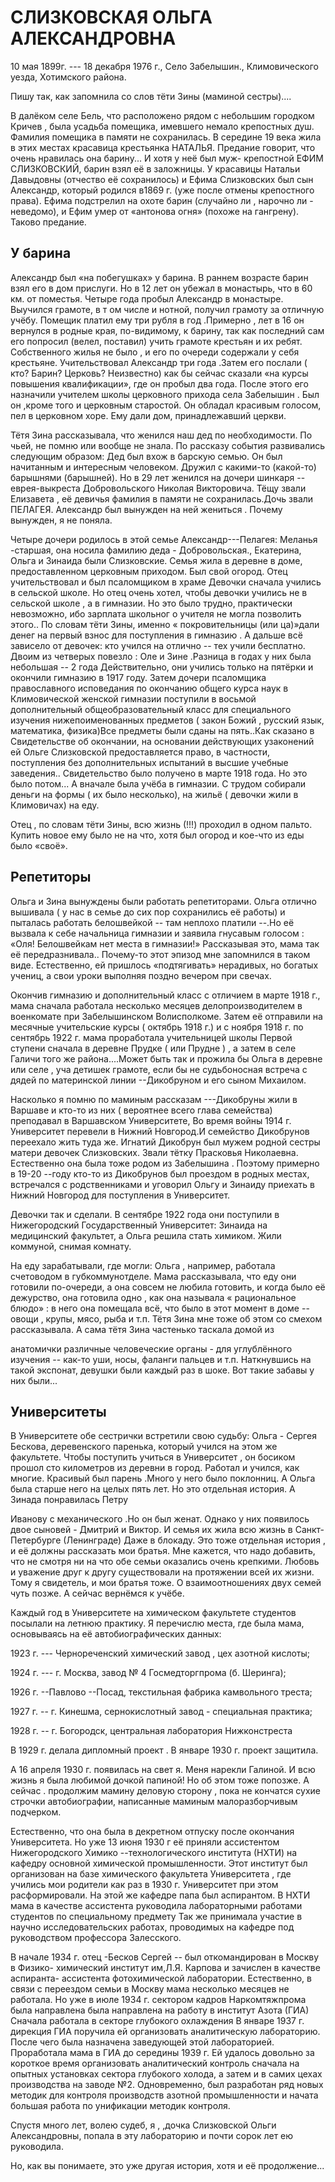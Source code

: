 # СЛИЗКОВСКАЯ ОЛЬГА АЛЕКСАНДРОВНА 

10 мая 1899г. \-\-- 18 декабря 1976 г., Село Забелышин., Климовического уезда, Хотимского района.



Пишу так, как запомнила со слов тёти Зины (маминой сестры)....



В далёком селе Бель, что расположено рядом с небольшим городком Кричев , была усадьба помещика, имевшего немало крепостных душ. Фамилия помещика в памяти не сохранилась. В середине 19 века жила в этих местах красавица крестьянка НАТАЛЬЯ. Предание говорит, что очень нравилась она барину... И хотя у неё был муж- крепостной ЕФИМ СЛИЗКОВСКИЙ, барин взял её в заложницы. У красавицы Натальи Давыдовны (отчество её сохранилось) и Ефима Слизковских был сын Александр, который родился в1869 г. (уже после отмены крепостного права). Ефима подстрелил на охоте барин (случайно ли , нарочно ли - неведомо), и Ефим умер от «антонова огня» (похоже на гангрену). Таково предание.


## У барина
Александр был «на побегушках» у барина. В раннем возрасте барин взял его в дом прислуги. Но в 12 лет он убежал в монастырь, что в 60 км. от поместья. Четыре года пробыл Александр в монастыре. Выучился грамоте, в т ом числе и нотной, получил грамоту за отличную учёбу. Помещик платил ему три рубля в год .Примерно , лет в 16 он вернулся в родные края, по-видимому, к барину, так как последний сам его попросил (велел, поставил) учить грамоте крестьян и их ребят. Собственного жилья не было , и его по очереди содержали у себя крестьяне. Учительствовал Александр три года .Затем его послали ( кто? Барин? Церковь? Неизвестно) как бы сейчас сказали «на курсы повышения квалификации», где он пробыл два года. После этого его назначили учителем школы церковного прихода села Забелышин . Был он ,кроме того и церковным старостой. Он обладал красивым голосом, пел в церковном хоре. Ему дали дом, принадлежавший церкви.



Тётя Зина рассказывала, что женился наш дед по необходимости. По чьей, не помню или вообще не знала. По рассказу события развивались следующим образом: Дед был вхож в барскую семью. Он был начитанным и интересным человеком. Дружил с какими-то (какой-то) барышнями (барышней). Но в 29 лет женился на дочери шинкаря \--еврея-выкреста Добровольского Николая Викторовича. Тёщу звали Елизавета , её девичья фамилия в памяти не сохранилась.Дочь звали ПЕЛАГЕЯ. Александр был вынужден на ней жениться . Почему вынужден, я не поняла.



Четыре дочери родилось в этой семье Александр\-\--Пелагея: Меланья -старшая, она носила фамилию деда - Добровольская., Екатерина, Ольга и Зинаида были Слизковские. Семья жила в деревне в доме, предоставленном церковным приходом. Был свой огород. Отец учительствовал и был псаломщиком в храме Девочки сначала учились в сельской школе. Но отец очень хотел, чтобы девочки учились не в сельской школе , а в гимназии. Но это было трудно, практически невозможно, ибо зарплата школьног о учителя не могла позволить этого.. По словам тёти Зины, именно « покровительницы (или ца)»дали денег на первый взнос для поступления в гимназию . А дальше всё зависело от девочек: кто учился на отлично -- тех учили бесплатно. Двоим из четверых повезло : Оле и Зине .Разница в годах у них была небольшая -- 2 года Действительно, они учились только на пятёрки и окончили гимназию в 1917 году. Затем дочери псаломщика православного исповедания по окончанию общего курса наук в Климовической женской гимназии поступили в восьмой дополнительный общеобразовательный класс для специального изучения нижепоименованных предметов ( закон Божий , русский язык, математика, физика)Все предметы были сданы на пять..Как сказано в Свидетельстве об окончании, на основании действующих узаконений ей Ольге Слизковской предоставляется право, в частности, поступления без дополнительных испытаний в высшие учебные заведения.. Свидетельство было получено в марте 1918 года. Но это было потом... А вначале была учёба в гимназии. С трудом собирали деньги на формы ( их было несколько), на жильё ( девочки жили в Климовичах) на еду.



Отец , по словам тёти Зины, всю жизнь (!!!) проходил в одном пальто. Купить новое ему было не на что, хотя был огород и кое-что из еды было «своё».


## Репетиторы
Ольга и Зина вынуждены были работать репетиторами. Ольга отлично вышивала ( у нас в семье до сих пор сохранились её работы) и пыталась работать белошвейкой \-- там неплохо платили \--.Но её вызвала к себе начальница гимназии и заявила гнусавым голосом : «Оля! Белошвейкам нет места в гимназии!» Рассказывая это, мама так её передразнивала.. Почему-то этот эпизод мне запомнился в таком виде. Естественно, ей пришлось «подтягивать» нерадивых, но богатых учениц, а свои уроки выполняя поздно вечером при свечах.



Окончив гимназию и дополнительный класс с отличием в марте 1918 г., мама сначала работала несколько месяцев делопроизводителем в военкомате при Забелышинском Волисполкоме. Затем её отправили на месячные учительские курсы ( октябрь 1918 г.) и с ноября 1918 г. по сентябрь 1922 г. мама проработала учительницей школы Первой ступени сначала в деревне Прудке ( или Прудне ) , а затем в селе Галичи того же района....Может быть так и прожила бы Ольга в деревне или селе , уча детишек грамоте, если бы не судьбоносная встреча с дядей по материнской линии --Дикобруном и его сыном Михаилом.



Насколько я помню по маминым рассказам \-\--Дикобруны жили в Варшаве и кто-то из них ( вероятнее всего глава семейства) преподавал в Варшавском Университете, Во время войны 1914 г. Университет перевели в Нижний Новгород.И семейство Дикобрунов переехало жить туда же. Игнатий Дикобрун был мужем родной сестры матери девочек Слизковских. Звали тётку Прасковья Николаевна. Естественно она была тоже родом из Забелышина . Поэтому примерно в 19-20 --году кто-то из Дикобрунов был проездом в родных местах, встречался с родственниками и уговорил Ольгу и Зинаиду приехать в Нижний Новгород для поступления в Университет.



Девочки так и сделали. В сентябре 1922 года они поступили в Нижегородский Государственный Университет: Зинаида на медицинский факультет, а Ольга решила стать химиком. Жили коммуной, снимая комнату.



На еду зарабатывали, где могли: Ольга , например, работала счетоводом в губкоммунотделе. Мама рассказывала, что еду они готовили по-очереди, а она совсем не любила готовить, и когда было её дежурство, она готовила одно , как она называла « рациональное блюдо» : в него она помещала всё, что было в этот момент в доме \-- овощи , крупы, мясо, рыба и т.п. Тётя Зина мне тоже об этом со смехом рассказывала. А сама тётя Зина частенько таскала домой из



анатомички различные человеческие органы - для углублённого изучения -- как-то уши, носы, фаланги пальцев и т.п. Наткнувшись на такой экспонат, девушки были каждый раз в шоке. Вот такие забавы у них были...


## Университеты
В Университете обе сестрички встретили свою судьбу: Ольга - Сергея Бескова, деревенского паренька, который учился на этом же факультете. Чтобы поступить учиться в Университет , он босиком прошол сто километров из деревни в город. Работал и учился, как многие. Красивый был парень .Много у него было поклонниц. А Ольга была старше него на целых пять лет. Но это отдельная история. А Зинада понравилась Петру



Иванову с механического .Но он был женат. Однако у них появилось двое cыновей - Дмитрий и Виктор. И семья их жила всю жизнь в Санкт-Петербурге (Ленинграде) Даже в блокаду. Это тоже отдельная история , и её должны рассказать мои братья. Мне кажется, что надо добавить, что не смотря ни на что обе семьи оказались очень крепкими. Любовь и уважение друг к другу существовали на протяжении всей их жизни. Тому я свидетель, и мои братья тоже. О взаимоотношениях двух семей чуть позже. А сейчас вернёмся к учёбе.



Каждый год в Университете на химическом факультете студентов посылали на летнюю практику. Я перечислю места, где была мама, основываясь на её автобиографических данных:



1923 г. \-\-- Чернореченский химический завод , цех азотной кислоты;



1924 г. \-\-- г. Москва, завод № 4 Госмедторгпрома (б. Шеринга);



1926 г. --Павлово --Посад, текстильная фабрика камвольного треста;



1927 г. -- г. Кинешма, сернокислотный завод - специальная практика;



1928 г. -- г. Богородск, центральная лаборатория Нижконстреста



В 1929 г. делала дипломный проект . В январе 1930 г. проект защитила.



А 16 апреля 1930 г. появилась на свет я. Меня нарекли Галиной. И всю жизнь я была любимой дочкой папиной! Но об этом тоже попозже. А сейчас . продолжим мамину деловую сторону , пока не кончатся сухие строчки автобиографии, написанные маминым малоразборчивым подчерком.



Естественно, что она была в декретном отпуску после окончания Университета. Но уже 13 июня 1930 г её приняли ассистентом Нижегородского Химико --технологического института (НХТИ) на кафедру основной химической промышленности. Этот институт был организован на базе химического факультета Университета , где учились мои родители как раз в 1930 г. Университет при этом расформировали. На этой же кафедре папа был аспирантом. В НХТИ мама в качестве ассистента руководила лабораторными работами студентов по специальному предмету Так же принимала участие в научно исследовательских работах, проводимых на кафедре под руководством профессора Залесского.



В начале 1934 г. отец -Бесков Сергей -- был откомандирован в Москву в Физико- химический институт им,Л.Я. Карпова и зачислен в качестве аспиранта- ассистента фотохимической лаборатории. Естественно, в связи с переездом семьи в Москву мама несколько месяцев не работала. Но уже в июле 1934 г. сектором кадров Наркомтяжпрома была направлена была направлена на работу в институт Азота (ГИА) Сначала работала в секторе глубокого охлаждения В январе 1937 г. дирекция ГИА поручила ей организовать аналитическую лабораторию. После чего была назначена заведующей этой лабораторией. Проработала мама в ГИА до середины 1939 г. Ей удалось довольно за короткое время организовать аналитический контроль сначала на опытных установках сектора глубокого холода, а затем и в самих цехах производства на заводе №2. Одновременно, был разработан ряд новых методик для контроля производств азотной промышленности и начата большая работа по унификации методик контроля.



Спустя много лет, волею судеб, я , ,дочка Слизковской Ольги Александровны, попала в эту лабораторию и почти сорок лет ею руководила.



Но, как вы понимаете, это уже другая история, хотя и её продолжение...